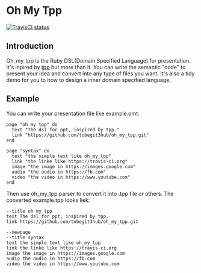 # Oh My Tpp

[![TravisCI status](https://secure.travis-ci.org/tobegit3hub/oh_my_tpp.png)](http://travis-ci.org/tobegit3hub/oh_my_tpp)

## Introduction
Oh_my_tpp is the Ruby DSL(Domain Specified Language) for presentation. It's inpired by [tpp](hhttp://www.ngolde.de/tpp.html) but more than it. You can write the semantic "code" to present your idea and convert into any type of files you want. It's also a tidy demo for you to how to design a inner domain specified language.

## Example
You can write your presentation file like example.omt:

```
page "oh my tpp" do
  text "The dsl for ppt, inspired by tpp."
  link "https://github.com/tobegit3hub/oh_my_tpp.git"
end

page "syntax" do
  text "the simple text like oh_my_tpp"
  link "the linke like https://travis-ci.org"
  image "the image in https://images.google.com"
  audio "the audio in https://fb.com"
  video "the video in https://www.youtube.com"
end
```

Then use oh_my_tpp parser to convert it into .tpp file or others. The converted example.tpp looks liek:

```
--title oh my tpp
text The dsl for ppt, inspired by tpp.
link https://github.com/tobegit3hub/oh_my_tpp.git

--newpage
--title syntax
text the simple text like oh_my_tpp
link the linke like https://travis-ci.org
image the image in https://images.google.com
audio the audio in https://fb.com
video the video in https://www.youtube.com
```

